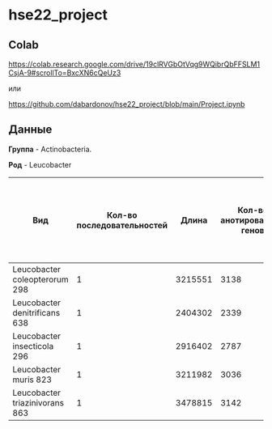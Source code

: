 # hse22_project

## Colab

https://colab.research.google.com/drive/19clRVGbOtVqg9WQibrQbFFSLM1CsjA-9#scrollTo=BxcXN6cQeUz3

или

https://github.com/dabardonov/hse22_project/blob/main/Project.ipynb

## Данные

**Группа** - Аctinobacteria.

**Род** - Leucobacter

| **Вид** | **Кол-во последовательностей** | **Длина** | **Кол-во анотированных генов** | **Длина всех генов** | **Доля анотированных генов** | **Кол-во предсказанных участков z-dna** | **Кол-во участков с zh-score >500 и их общая длина** |
| ------------- | ------------- |--------------------| ---- | --- | --- | --- | -- |
| Leucobacter coleopterorum 298| 1 | 3215551 | 3138 | 2872819 | 89.34% | 3215551 | 35755; 353650 |
| Leucobacter denitrificans 638| 1 | 2404302 | 2339 | 2214101 | 92.10% | 2404302 | 30490; 302966 |
| Leucobacter insecticola 296| 1 | 2916402 | 2787 | 2590638 | 88.83% | 2916402 | 39637; 395578 |
| Leucobacter muris 823| 1 | 3211982 | 3036 | 2900455 | 90.30% | 3211982 | 74272; 747268 |
| Leucobacter triazinivorans 863| 1 | 3478815 | 3142 | 3134524 | 90.10% | 3478815 | 82742; 747268 |
